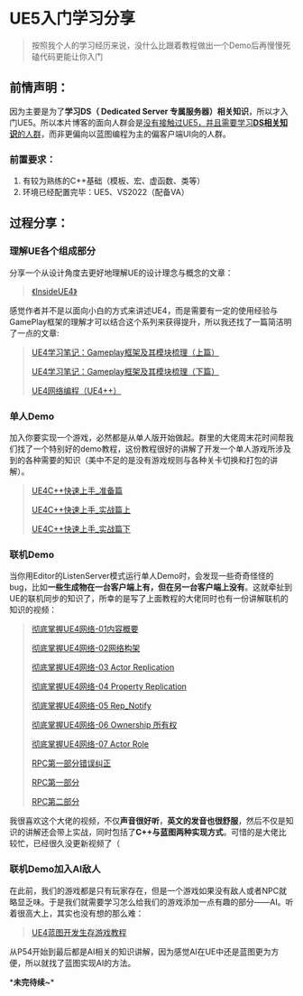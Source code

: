# UE5入门学习分享

> 按照我个人的学习经历来说，没什么比跟着教程做出一个Demo后再慢慢死磕代码更能让你入门

## 前情声明：

因为主要是为了**学习DS（ Dedicated Server 专属服务器）相关知识**，所以才入门UE5。所以本片博客的面向人群会是<u>没有接触过UE5，并且需要学习**DS相关知识**的人群</u>，而非更偏向以蓝图编程为主的偏客户端UI向的人群。

### 前置要求：

1. 有较为熟练的C++基础（模板、宏、虚函数、类等）
2. 环境已经配置完毕：UE5、VS2022（配备VA）

## 过程分享：

### 理解UE各个组成部分

分享一个从设计角度去更好地理解UE的设计理念与概念的文章：

> [《InsideUE4》](https://zhuanlan.zhihu.com/p/22813908)

感觉作者并不是以面向小白的方式来讲述UE4，而是需要有一定的使用经验与GamePlay框架的理解才可以结合这个系列来获得提升，所以我还找了一篇简洁明了一点的文章:

>[UE4学习笔记：Gameplay框架及其模块梳理（上篇）](https://www.cnblogs.com/u-n-owen/p/16425358.html)
>
>[UE4学习笔记：Gameplay框架及其模块梳理（下篇）](https://www.cnblogs.com/u-n-owen/p/16443936.html)
>
>[UE4网络编程（UE4++）](https://alexandrite.top/2020/05/20/ue4-wang-luo-bian-cheng-ue4/)

### 单人Demo

加入你要实现一个游戏，必然都是从单人版开始做起。群里的大佬周末花时间帮我们找了一个特别好的demo教程，这份教程很好的讲解了开发一个单人游戏所涉及到的各种需要的知识（美中不足的是没有游戏规则与各种关卡切换和打包的讲解）。

> [UE4C++快速上手_准备篇](https://www.bilibili.com/video/BV15f4y1U7ui)
>
> [UE4C++快速上手_实战篇上](https://www.bilibili.com/video/BV1BV411C7SH)
>
> [UE4C++快速上手_实战篇下](https://www.bilibili.com/video/BV16k4y167jH)

### 联机Demo

当你用Editor的ListenServer模式运行单人Demo时，会发现一些奇奇怪怪的bug，比如**一些生成物在一台客户端上有，但在另一台客户端上没有**。这就牵扯到UE的联机同步的知识了，所幸的是写了上面教程的大佬同时也有一份讲解联机的知识的视频：

>[彻底掌握UE4网络-01内容概要](https://www.bilibili.com/video/BV1dT4y1N7de)
>
>[彻底掌握UE4网络-02网络构架](https://www.bilibili.com/video/BV1Kv411471G)
>
>[彻底掌握UE4网络-03 Actor Replication](https://www.bilibili.com/video/BV1Up4y1x7KU)
>
>[彻底掌握UE4网络-04 Property Replication](https://www.bilibili.com/video/BV1tf4y1k7xc)
>
>[彻底掌握UE4网络-05 Rep_Notify](https://www.bilibili.com/video/BV1ht4y1z79w)
>
>[彻底掌握UE4网络-06 Ownership 所有权](https://www.bilibili.com/video/BV1T44y1k72n)
>
>[彻底掌握UE4网络-07 Actor Role](https://www.bilibili.com/video/BV1Vb4y1d7wV)
>
>[RPC第一部分错误纠正](https://www.bilibili.com/video/BV1Av411w7WT)
>
>[RPC第一部分](https://www.bilibili.com/video/BV1R34y1Q7b6)
>
>[RPC第二部分](https://www.bilibili.com/video/BV1Xq4y1N7qJ)

我很喜欢这个大佬的视频，不仅**声音很好听**，**英文的发音也很舒服**，然后不仅是知识的讲解还会带上实战，同时包括了**C++与蓝图两种实现方式**。可惜的是大佬比较忙，已经很久没更新视频了（

### 联机Demo加入AI敌人

在此前，我们的游戏都是只有玩家存在，但是一个游戏如果没有敌人或者NPC就略显乏味。于是我们就需要学习怎么给我们的游戏添加一点有趣的部分——AI。听着很高大上，其实也没有想的那么难：

>  [UE4蓝图开发生存游戏教程](https://www.bilibili.com/video/BV1yE411x7GD?p=54)

从P54开始到最后都是AI相关的知识讲解，因为感觉AI在UE中还是蓝图更为方便，所以就找了蓝图实现AI的方法。



\***未完待续~**\*
